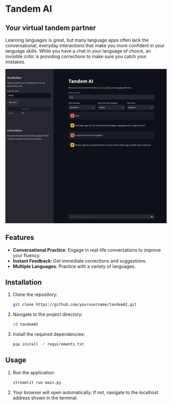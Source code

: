 # Tandem AI
## Your virtual tandem partner

Learning languages is great, but many language apps often lack the conversational, everyday interactions that make you more confident in your language skills. While you have a chat in your language of choice, an invisible critic is providing corrections to make sure you catch your mistakes.

![Alt text](images/tandemAI.png)

## Features

- **Conversational Practice**: Engage in real-life conversations to improve your fluency.
- **Instant Feedback**: Get immediate corrections and suggestions.
- **Multiple Languages**: Practice with a variety of languages.

## Installation

1. Clone the repository:
    ```bash
    git clone https://github.com/yourusername/tandemAI.git
    ```
2. Navigate to the project directory:
    ```bash
    cd tandemAI
    ```
3. Install the required dependencies:
    ```bash
    pip install -r requirements.txt
    ```

## Usage

1. Run the application:
    ```bash
    streamlit run main.py
    ```
2. Your browser will open automatically. If not, navigate to the localhost address shown in the terminal.

